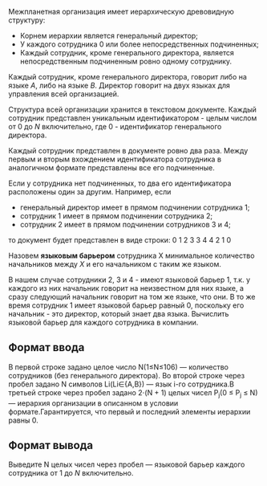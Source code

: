 Межпланетная организация имеет иерархическую древовидную структуру:
* Корнем иерархии является генеральный директор;
* У каждого сотрудника 0 или более непосредственных подчиненных;
* Каждый сотрудник, кроме генерального директора, является непосредственным подчиненным ровно одному сотруднику.

Каждый сотрудник, кроме генерального директора, говорит либо на языке *A*, либо на языке *B*. 
Директор говорит на двух языках для управления всей организацией.

Структура всей организации хранится в текстовом документе. Каждый сотрудник представлен 
уникальным идентификатором - целым числом от  0 до *N* включительно, где 0 - 
идентификатор генерального директора.

Каждый сотрудник представлен в документе ровно два раза. Между первым и вторым 
вхождением идентификатора сотрудника в аналогичном формате представлены все его 
подчиненные.

Если у сотрудника нет подчиненных, то два его идентификатора расположены один за другим.
Например, если
* генеральный директор имеет в прямом подчинении сотрудника 1;
* сотрудник 1 имеет в прямом подчинении сотрудника 2;
* сотрудник 2 имеет в прямом подчинении сотрудников 3 и 4;

то документ будет представлен в виде строки:
0 1 2 3 3 4 4 2 1 0

Назовем **языковым барьером** сотрудника X минимальное количество начальников между *X* 
и его начальником с таким же языком.

В нашем случае сотрудники 2, 3 и 4 - имеют языковой барьер 1, т.к. у каждого из них 
начальник говорит на неизвестном для них языке, а сразу следующий начальник говорит на 
том же языке, что они. В то же время сотрудник 1 имеет языковой барьер равный 0, поскольку 
его начальник - это директор, который знает два языка.
Вычислить языковой барьер для каждого сотрудника в компании.

## Формат ввода
В первой строке задано целое число N(1≤N≤106) — количество сотрудников (без генерального директора).
Во второй строке через пробел задано N символов Li(Li∈{A,B}) — язык i-го сотрудника.В третьей строке через пробел задано 2⋅(N + 1) целых чисел P<sub>j</sub>(0 ≤ P<sub>j</sub> ≤ N) — иерархия организации в описанном в условии формате.Гарантируется, что первый и последний элементы иерархии равны 0.

## Формат вывода
Выведите N целых чисел через пробел — языковой барьер каждого сотрудника от 1 до *N* 
включительно.
